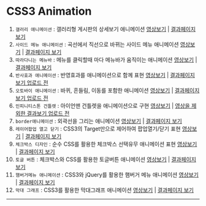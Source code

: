 # CSS3 Animation
1. `갤러리 애니메이션` : 갤러리형 게시판의 상세보기 애니메이션  [영상보기](https://youtu.be/4O27A0LoRdk) | [결과페이지 보기](https://rebehayan.github.io/animation/gallery/)
2. `사이드 메뉴 애니메이션` : 곡선에서 직선으로 바뀌는 사이드 메뉴 애니메이션 [영상보기](https://youtu.be/K9woWFtNsM4) | [결과페이지 보기](https://rebehayan.github.io/animation/menu2/)
3. `따라다니는 메뉴바` : 메뉴를 클릭할때 마다 메뉴바가 움직이는 애니메이션 [영상보기](https://youtu.be/o9xDVwaVZLk) | [결과페이지 보기](https://rebehayan.github.io/animation/menu/) 
4. `반사효과 애니메이션` : 반영효과를 애니메이션으로 함께 표현  [영상보기](https://youtu.be/C_FBiumn3dk) | [결과페이지 보기 업로드 전](-) 
5. `오토바이 애니메이션` : 바퀴, 흔들림, 이동를 포함한 애니메이션 [영상보기](https://youtu.be/e3q7mcM_nA4) | [결과페이지 보기 업로드 전](-) 
6. `인피니티스톤 건틀렛` : 아이언맨 건틀렛을 애니메이션으로 구현 [영상보기](https://youtu.be/3EAjC0QWOC0) | [영상을 제외한 결과보기 업로드 전](-) 
7. `border애니메이션` : 외곽선을 그리는 애니메이션 [영상보기](https://youtu.be/Ug2KdB7cms0) | [결과페이지 보기](https://rebehayan.github.io/animation/line/index.html) 
8. `레이어팝업 열고 닫기` : CSS3의 Target만으로 제어하여 팝업열기/닫기 표현 [영상보기](https://youtu.be/AqNFShHvii4) | [결과페이지 보기](https://rebehayan.github.io/animation/popup/) 
9. `체크박스 디자인` : 순수 CSS를 활용한 체크박스 선택유무 애니메이션 표현 [영상보기](https://youtu.be/1wJDvNTsdXo) | [결과페이지 보기](https://rebehayan.github.io/animation/input/) 
10. `토글 버튼` : 체크박스와 CSS를 활용한 토글버튼 애니메이션 [영상보기](https://youtu.be/rZUhar4s5w0) | [결과페이지 보기](https://rebehayan.github.io/animation/input2/) 
11. `햄버거메뉴 애니메이션` : CSS3와 jQuery를 활용한 햄버거 메뉴 애니메이션 [영상보기](https://youtu.be/Abzfqxrr0jc) | [결과페이지 보기](https://rebehayan.github.io/animation/menu3/)
12. `막대 그래프` : CSS3를 활용한 막대그래프 애니메이션 [영상보기](https://youtu.be/k7I1K68IrEo) | [결과페이지 보기](https://rebehayan.github.io/animation/graph/) 
***
